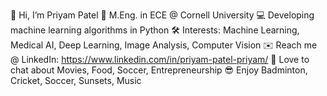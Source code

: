 👋   Hi, I’m Priyam Patel
🏫   M.Eng. in ECE @ Cornell University
💻   Developing machine learning algorithms in Python
🛠   Interests: Machine Learning, Medical AI, Deep Learning, Image Analysis, Computer Vision
✉️   Reach me @ LinkedIn: https://www.linkedin.com/in/priyam-patel-priyam/
💬   Love to chat about Movies, Food, Soccer, Entrepreneurship
😎   Enjoy Badminton, Cricket, Soccer, Sunsets, Music

<!---
PrIyAmPa/PrIyAmPa is a ✨ special ✨ repository because its `README.md` (this file) appears on your GitHub profile.
You can click the Preview link to take a look at your changes.
--->
